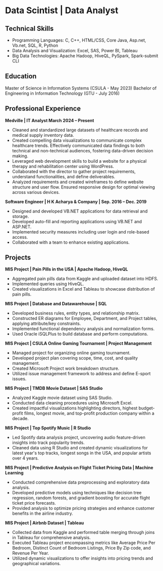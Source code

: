 # Data Scintist | Data Analyst

## Technical Skills
- Programming Languages: C, C++, HTML/CSS, Core Java, Asp.net, Vb.net, SQL, R, Python
- Data Analysis and Visualization: Excel, SAS, Power BI, Tableau
- Big Data Technologies: Apache Hadoop, HiveQL, PySpark, Spark-submit CLI

## Education
Master of Science in Information Systems (CSULA - May 2023)
Bachelor of Engineering in Information Technology (GTU - July 2016)

## Professional Experience
**Medville | IT Analyst March 2024 – Present**
- Cleaned and standardized large datasets of healthcare records and medical supply inventory data. 
- Created compelling data visualizations to communicate complex healthcare trends. Effectively communicated data findings to both technical and non-technical audiences, fostering data-driven decision making.
- Leveraged web development skills to build a website for a physical therapy and rehabilitation center using WordPress.
- Collaborated with the director to gather project requirements, understand functionalities, and define deliverables.
- Analyzed requirements and created wireframes to define website structure and user flow. Ensured responsive design for optimal viewing across various devices.

**Software Engineer | H K Acharya & Company | Sep. 2016 – Dec. 2019**
- Designed and developed VB.NET applications for data retrieval and storage.
- Developed auto-fill and reporting applications using VB.NET and ASP.NET.
- Implemented security measures including user login and role-based access.
- Collaborated with a team to enhance existing applications.

## Projects
**MIS Project | Pain Pills in the USA | Apache Hadoop, HiveQL**
- Aggregated pain pills data from Kaggle and uploaded dataset into HDFS.
- Implemented queries using HiveQL.
- Created visualizations in Excel and Tableau to showcase distribution of pain pills.

**MIS Project | Database and Datawarehouse | SQL**
- Developed business rules, entity types, and relationship matrix.
- Constructed ER diagrams for Employee, Department, and Project tables, applying attribute/key constraints.
- Implemented functional dependency analysis and normalization forms.
- Used Oracle iSQLPlus to build database and perform computations.

**MIS Project | CSULA Online Gaming Tournament | Project Management**
- Managed project for organizing online gaming tournament.
- Developed project plan covering scope, time, cost, and quality management.
- Created Microsoft Project work breakdown structure.
- Utilized issue management framework to address and define E-sport issues.

**MIS Project | TMDB Movie Dataset | SAS Studio**
- Analyzed Kaggle movie dataset using SAS Studio.
- Conducted data cleaning procedures using Microsoft Excel.
- Created impactful visualizations highlighting directors, highest budget-profit films, longest movie, and top-profit production company within a decade.

**MIS Project | Top Spotify Music | R Studio**
- Led Spotify data analysis project, uncovering audio feature-driven insights into track popularity trends.
- Cleaned data using R Studio and created dynamic visualizations for latest year's top tracks, longest songs in the USA, and popular artists over 4 years.

**MIS Project | Predictive Analysis on Flight Ticket Pricing Data | Machine Learning**
- Conducted comprehensive data preprocessing and exploratory data analysis.
- Developed predictive models using techniques like decision tree regression, random forests, and gradient boosting for accurate flight ticket price forecasts.
- Provided analysis to optimize pricing strategies and enhance customer benefits in the airline industry.

**MIS Project | Airbnb Dataset | Tableau**
- Collected data from Kaggle and performed table merging through joins in Tableau for comprehensive analysis.
- Executed Tableau project encompassing metrics like Average Price Per Bedroom, Distinct Count of Bedroom Listings, Price By Zip code, and Revenue Per Year.
- Utilized dynamic visualizations to offer insights into pricing trends and geographical variations.

